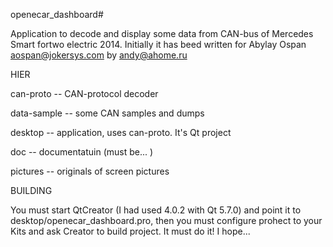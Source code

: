 openecar_dashboard#

Application to decode and display some data from CAN-bus of Mercedes Smart fortwo electric 2014. Initially it has beed written for Abylay Ospan <aospan@jokersys.com> by andy@ahome.ru

HIER

can-proto    -- CAN-protocol decoder  

data-sample  -- some CAN samples and dumps 

desktop      -- application, uses can-proto. It's Qt project

doc          -- documentatuin (must be... )

pictures     -- originals of screen pictures

BUILDING

You must start QtCreator (I had used 4.0.2 with Qt 5.7.0) and point it to desktop/openecar_dashboard.pro, then you must configure prohect to your Kits and ask Creator to build project. It must do it! I hope...


